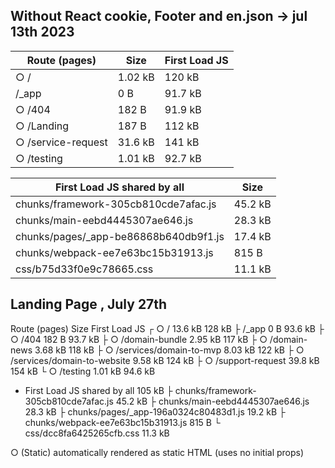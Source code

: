 ## Without React cookie, Footer and en.json -> jul 13th 2023

| Route (pages) | Size | First Load JS |
| --- | --- | --- |
| ○ / | 1.02 kB | 120 kB |
| /_app | 0 B | 91.7 kB |
| ○ /404 | 182 B | 91.9 kB |
| ○ /Landing | 187 B | 112 kB |
| ○ /service-request | 31.6 kB | 141 kB |
| ○ /testing | 1.01 kB | 92.7 kB |

| First Load JS shared by all | Size |
| --- | --- |
| chunks/framework-305cb810cde7afac.js | 45.2 kB |
| chunks/main-eebd4445307ae646.js | 28.3 kB |
| chunks/pages/_app-be86868b640db9f1.js | 17.4 kB |
| chunks/webpack-ee7e63bc15b31913.js | 815 B |
| css/b75d33f0e9c78665.css | 11.1 kB |


## Landing Page , July 27th
Route (pages)                              Size     First Load JS
┌ ○ /                                      13.6 kB         128 kB
├   /_app                                  0 B            93.6 kB
├ ○ /404                                   182 B          93.7 kB
├ ○ /domain-bundle                         2.95 kB         117 kB
├ ○ /domain-news                           3.68 kB         118 kB
├ ○ /services/domain-to-mvp                8.03 kB         122 kB
├ ○ /services/domain-to-website            9.58 kB         124 kB
├ ○ /support-request                       39.8 kB         154 kB
└ ○ /testing                               1.01 kB        94.6 kB
+ First Load JS shared by all              105 kB
  ├ chunks/framework-305cb810cde7afac.js   45.2 kB
  ├ chunks/main-eebd4445307ae646.js        28.3 kB
  ├ chunks/pages/_app-196a0324c80483d1.js  19.2 kB
  ├ chunks/webpack-ee7e63bc15b31913.js     815 B
  └ css/dcc8fa6425265cfb.css               11.3 kB

○  (Static)  automatically rendered as static HTML (uses no initial props)